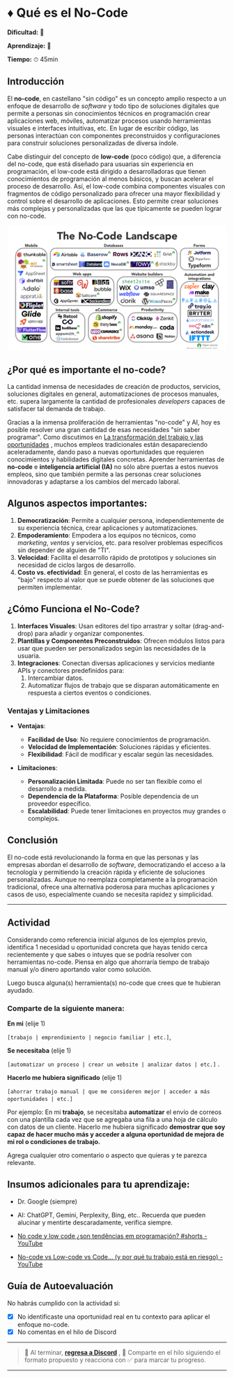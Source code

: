 # ♦️ Qué es el No-Code

**Dificultad:** 🌻

**Aprendizaje:** 🍯

**Tiempo:** ⏱ 45min

## Introducción

El **no-code**, en castellano "sin código" es un concepto amplio respecto a un enfoque de desarrollo de *software* y todo tipo de soluciones digitales que permite a personas sin conocimientos técnicos en programación crear aplicaciones web, móviles, automatizar procesos usando herramientas visuales e interfaces intuitivas, etc. En lugar de escribir código, las personas interactúan con componentes preconstruidos y configuraciones para construir soluciones personalizadas de diversa índole.

Cabe distinguir del concepto de **low-code** (poco código) que, a diferencia del no-code, que está diseñado para usuarias sin experiencia en programación, el low-code está dirigido a desarrolladoras que tienen conocimientos de programación al menos básicos, y buscan acelerar el proceso de desarrollo. Así, el low-code combina componentes visuales con fragmentos de código personalizado para ofrecer una mayor flexibilidad y control sobre el desarrollo de aplicaciones. Esto permite crear soluciones más complejas y personalizadas que las que típicamente se pueden lograr con no-code.

![](../../assets/NOC/no-code-industry-map.png)

## **¿Por qué es importante el no-code?**

La cantidad inmensa de necesidades de creación de productos, servicios, soluciones digitales en general, automatizaciones de procesos manuales, etc. supera largamente la cantidad de profesionales *developers* capaces de satisfacer tal demanda de trabajo.

Gracias a la inmensa proliferación de herramientas "no-code" y AI, hoy es posible resolver una gran cantidad de esas necesidades "sin saber programar". Como discutimos en [La transformación del trabajo y las oportunidades](../../curriculum_model/lea_model_02_work.md) , muchos empleos tradicionales están desapareciendo aceleradamente, dando paso a nuevas oportunidades que requieren conocimientos y habilidades digitales concretas. Aprender herramientas de **no-code** e **inteligencia artificial (IA)** no sólo abre puertas a estos nuevos empleos, sino que también permite a las personas crear soluciones innovadoras y adaptarse a los cambios del mercado laboral.

## **Algunos aspectos importantes:**

1. **Democratización**: Permite a cualquier persona, independientemente de su experiencia técnica, crear aplicaciones y automatizaciones.
2. **Empoderamiento**: Empodera a los equipos no técnicos, como *marketing*, *ventas* y servicios, etc. para resolver problemas específicos sin depender de alguien de "TI".
3. **Velocidad**: Facilita el desarrollo rápido de prototipos y soluciones sin necesidad de  ciclos largos de desarrollo.
4. **Costo vs. efectividad**: En general, el costo de las herramientas es "bajo" respecto al valor que se puede obtener de las soluciones que permiten implementar. 

## **¿Cómo Funciona el No-Code?**

1. **Interfaces Visuales**: Usan editores del tipo arrastrar y soltar (drag-and-drop) para añadir y organizar componentes.
2. **Plantillas y Componentes Preconstruidos**: Ofrecen módulos listos para usar que pueden ser personalizados según las necesidades de la usuaria.
3. **Integraciones**: Conectan diversas aplicaciones y servicios mediante APIs y conectores predefinidos para:
   1. Intercambiar datos.
   2. Automatizar flujos de trabajo que se disparan automáticamente en respuesta a ciertos eventos o condiciones.

### **Ventajas y Limitaciones**

- **Ventajas**:
  
  - **Facilidad de Uso**: No requiere conocimientos de programación.
  - **Velocidad de Implementación**: Soluciones rápidas y eficientes.
  - **Flexibilidad**: Fácil de modificar y escalar según las necesidades.

- **Limitaciones**:
  
  - **Personalización Limitada**: Puede no ser tan flexible como el desarrollo a medida.
  - **Dependencia de la Plataforma**: Posible dependencia de un proveedor específico.
  - **Escalabilidad**: Puede tener limitaciones en proyectos muy grandes o complejos.

## **Conclusión**

El no-code está revolucionando la forma en que las personas y las empresas abordan el desarrollo de *software*, democratizando el acceso a la tecnología y permitiendo la creación rápida y eficiente de soluciones personalizadas. Aunque no reemplaza completamente a la programación tradicional, ofrece una alternativa poderosa para muchas aplicaciones y casos de uso, especialmente cuando se necesita rapidez y simplicidad.

---

## Actividad

Considerando como referencia inicial algunos de los ejemplos previo, identifica 1 necesidad u oportunidad concreta que hayas tenido cerca recientemente y que sabes o intuyes que se podría resolver con herramientas no-code. Piensa en algo que ahorraría tiempo de trabajo manual y/o dinero aportando  valor como solución.

Luego busca alguna(s) herramienta(s) no-code que crees que te hubieran ayudado.

### **Comparte de la siguiente manera:**

**En mi** (elije 1)

`[trabajo | emprendimiento | negocio familiar | etc.]`, 

**Se necesitaba** (elije 1)

`[automatizar un proceso | crear un website | analizar datos | etc.]` .

**Hacerlo me hubiera significado** (elije 1)

`[ahorrar trabajo manual | que me consideren mejor | acceder a más oportunidades | etc.]` 

Por ejemplo:  En mi **trabajo**, se necesitaba **automatizar** el envío de correos con una plantilla cada vez que se agregaba una fila a una hoja de cálculo con datos de un cliente. Hacerlo me hubiera significado **demostrar que soy capaz de hacer mucho más y acceder a alguna oportunidad de mejora de mi rol o condiciones de trabajo.**

Agrega cualquier otro comentario o aspecto que quieras y te parezca relevante.

## Insumos adicionales para tu aprendizaje:

- Dr. Google (siempre)

- AI: ChatGPT, Gemini, Perplexity, Bing, etc.. Recuerda que pueden alucinar y mentirte descaradamente, verifica siempre.

- [No code y low code ¿son tendências em programaçión? #shorts - YouTube](https://youtube.com/shorts/eTdNR2bPKpI?si=xqP3jeCq4bIRyND9)

- [No-code vs Low-code vs Code... (y por qué tu trabajo está en riesgo) - YouTube](https://youtu.be/_Du-nvEKKRM?si=xJzv_aZa4txaBVQQ)

## Guía de Autoevaluación

No habrás cumplido con la actividad si:

- [x] No identificaste una oportunidad real en tu contexto para aplicar el enfoque no-code.
- [x] No comentas en el hilo de Discord

---

> :mega: Al terminar, [**regresa a Discord**](https://discord.com/channels/1209273049304666113/1253005244103917679) , 💬 Comparte en el hilo siguiendo el formato propuesto y reacciona con ✅ para marcar tu progreso.

---
